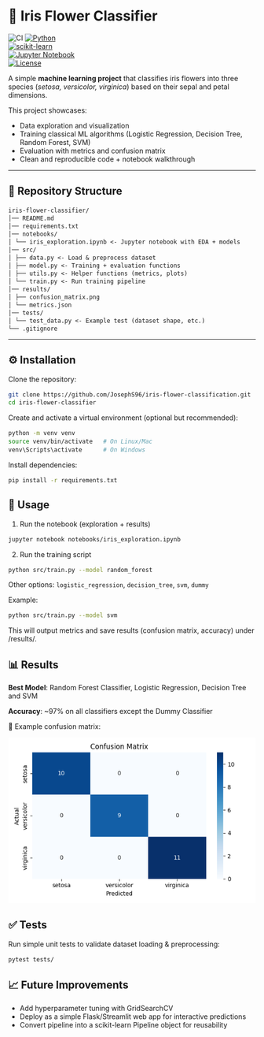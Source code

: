 # 🌸 Iris Flower Classifier  

![CI](https://github.com/JosephS96/iris-flower-classification/actions/workflows/ci.yml/badge.svg)
[![Python](https://img.shields.io/badge/python-3.8%2B-blue)](https://www.python.org/)  
[![scikit-learn](https://img.shields.io/badge/scikit--learn-1.0%2B-orange)](https://scikit-learn.org/)  
[![Jupyter Notebook](https://img.shields.io/badge/jupyter-notebook-lightgrey)](https://jupyter.org/)  
[![License](https://img.shields.io/badge/license-MIT-green)](LICENSE)  

A simple **machine learning project** that classifies iris flowers into three species (*setosa, versicolor, virginica*) based on their sepal and petal dimensions.  

This project showcases:
- Data exploration and visualization  
- Training classical ML algorithms (Logistic Regression, Decision Tree, Random Forest, SVM)  
- Evaluation with metrics and confusion matrix  
- Clean and reproducible code + notebook walkthrough  

---

## 📂 Repository Structure

```
iris-flower-classifier/
│── README.md
│── requirements.txt
│── notebooks/
│ └── iris_exploration.ipynb <- Jupyter notebook with EDA + models
│── src/
│ ├── data.py <- Load & preprocess dataset
│ ├── model.py <- Training + evaluation functions
│ ├── utils.py <- Helper functions (metrics, plots)
│ └── train.py <- Run training pipeline
│── results/
│ ├── confusion_matrix.png
│ └── metrics.json
│── tests/
│ └── test_data.py <- Example test (dataset shape, etc.)
└── .gitignore
```

---

## ⚙️ Installation  

Clone the repository:  
```bash
git clone https://github.com/JosephS96/iris-flower-classification.git
cd iris-flower-classifier
```

Create and activate a virtual environment (optional but recommended):

```bash
python -m venv venv
source venv/bin/activate   # On Linux/Mac
venv\Scripts\activate      # On Windows
```

Install dependencies:
```bash
pip install -r requirements.txt
```

## 🚀 Usage

1. Run the notebook (exploration + results)
```bash
jupyter notebook notebooks/iris_exploration.ipynb
```
2. Run the training script
```bash
python src/train.py --model random_forest
```
Other options: `logistic_regression`, `decision_tree`, `svm`, `dummy`

Example:
```bash
python src/train.py --model svm
```
This will output metrics and save results (confusion matrix, accuracy) under /results/.

## 📊 Results
**Best Model**: Random Forest Classifier, Logistic Regression, Decision Tree and SVM

**Accuracy**: ~97% on all classifiers except the Dummy Classifier

📌 Example confusion matrix:

![Confusion Matrix](results/confusion_matrix.png)


## ✅ Tests
Run simple unit tests to validate dataset loading & preprocessing:
```bash
pytest tests/
```

## 📈 Future Improvements
- Add hyperparameter tuning with GridSearchCV
- Deploy as a simple Flask/Streamlit web app for interactive predictions
- Convert pipeline into a scikit-learn Pipeline object for reusability